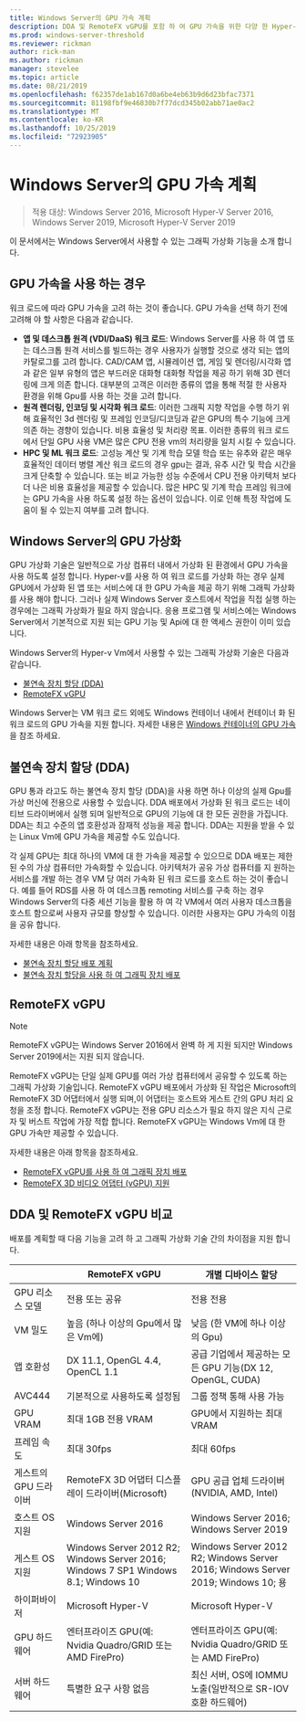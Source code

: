 ```yaml
---
title: Windows Server의 GPU 가속 계획
description: DDA 및 RemoteFX vGPU를 포함 하 여 GPU 가속을 위한 다양 한 Hyper-v 기술에 대해 알아봅니다.
ms.prod: windows-server-threshold
ms.reviewer: rickman
author: rick-man
ms.author: rickman
manager: stevelee
ms.topic: article
ms.date: 08/21/2019
ms.openlocfilehash: f62357de1ab167d0a6be4eb63b9d6d23bfac7371
ms.sourcegitcommit: 81198fbf9e46830b7f77dcd345b02abb71ae0ac2
ms.translationtype: MT
ms.contentlocale: ko-KR
ms.lasthandoff: 10/25/2019
ms.locfileid: "72923905"
---
```

# <a name="plan-for-gpu-acceleration-in-windows-server"></a>Windows Server의 GPU 가속 계획

> 적용 대상: Windows Server 2016, Microsoft Hyper-V Server 2016, Windows Server 2019, Microsoft Hyper-V Server 2019

이 문서에서는 Windows Server에서 사용할 수 있는 그래픽 가상화 기능을 소개 합니다.

## <a name="when-to-use-gpu-acceleration"></a>GPU 가속을 사용 하는 경우

워크 로드에 따라 GPU 가속을 고려 하는 것이 좋습니다. GPU 가속을 선택 하기 전에 고려해 야 할 사항은 다음과 같습니다.

- **앱 및 데스크톱 원격 (VDI/DaaS) 워크 로드**: Windows Server를 사용 하 여 앱 또는 데스크톱 원격 서비스를 빌드하는 경우 사용자가 실행할 것으로 생각 되는 앱의 카탈로그를 고려 합니다. CAD/CAM 앱, 시뮬레이션 앱, 게임 및 렌더링/시각화 앱과 같은 일부 유형의 앱은 부드러운 대화형 대화형 작업을 제공 하기 위해 3D 렌더링에 크게 의존 합니다. 대부분의 고객은 이러한 종류의 앱을 통해 적절 한 사용자 환경을 위해 Gpu를 사용 하는 것을 고려 합니다.
- **원격 렌더링, 인코딩 및 시각화 워크 로드**: 이러한 그래픽 지향 작업을 수행 하기 위해 효율적인 3d 렌더링 및 프레임 인코딩/디코딩과 같은 GPU의 특수 기능에 크게 의존 하는 경향이 있습니다. 비용 효율성 및 처리량 목표. 이러한 종류의 워크 로드에서 단일 GPU 사용 VM은 많은 CPU 전용 vm의 처리량을 일치 시킬 수 있습니다.
- **HPC 및 ML 워크 로드**: 고성능 계산 및 기계 학습 모델 학습 또는 유추와 같은 매우 효율적인 데이터 병렬 계산 워크 로드의 경우 gpu는 결과, 유추 시간 및 학습 시간을 크게 단축할 수 있습니다. 또는 비교 가능한 성능 수준에서 CPU 전용 아키텍처 보다 더 나은 비용 효율성을 제공할 수 있습니다. 많은 HPC 및 기계 학습 프레임 워크에는 GPU 가속을 사용 하도록 설정 하는 옵션이 있습니다. 이로 인해 특정 작업에 도움이 될 수 있는지 여부를 고려 합니다.

## <a name="gpu-virtualization-in-windows-server"></a>Windows Server의 GPU 가상화

GPU 가상화 기술은 일반적으로 가상 컴퓨터 내에서 가상화 된 환경에서 GPU 가속을 사용 하도록 설정 합니다. Hyper-v를 사용 하 여 워크 로드를 가상화 하는 경우 실제 GPU에서 가상화 된 앱 또는 서비스에 대 한 GPU 가속을 제공 하기 위해 그래픽 가상화를 사용 해야 합니다. 그러나 실제 Windows Server 호스트에서 작업을 직접 실행 하는 경우에는 그래픽 가상화가 필요 하지 않습니다. 응용 프로그램 및 서비스에는 Windows Server에서 기본적으로 지원 되는 GPU 기능 및 Api에 대 한 액세스 권한이 이미 있습니다.

Windows Server의 Hyper-v Vm에서 사용할 수 있는 그래픽 가상화 기술은 다음과 같습니다.

- [불연속 장치 할당 (DDA)](#discrete-device-assignment-dda)
- [RemoteFX vGPU](#remotefx-vgpu)

Windows Server는 VM 워크 로드 외에도 Windows 컨테이너 내에서 컨테이너 화 된 워크 로드의 GPU 가속을 지원 합니다. 자세한 내용은 [Windows 컨테이너의 GPU 가속](https://docs.microsoft.com/virtualization/windowscontainers/deploy-containers/gpu-acceleration)을 참조 하세요.

## <a name="discrete-device-assignment-dda"></a>불연속 장치 할당 (DDA)

GPU 통과 라고도 하는 불연속 장치 할당 (DDA)을 사용 하면 하나 이상의 실제 Gpu를 가상 머신에 전용으로 사용할 수 있습니다. DDA 배포에서 가상화 된 워크 로드는 네이티브 드라이버에서 실행 되며 일반적으로 GPU의 기능에 대 한 모든 권한을 가집니다. DDA는 최고 수준의 앱 호환성과 잠재적 성능을 제공 합니다. DDA는 지원을 받을 수 있는 Linux Vm에 GPU 가속을 제공할 수도 있습니다.

각 실제 GPU는 최대 하나의 VM에 대 한 가속을 제공할 수 있으므로 DDA 배포는 제한 된 수의 가상 컴퓨터만 가속화할 수 있습니다. 아키텍처가 공유 가상 컴퓨터를 지 원하는 서비스를 개발 하는 경우 VM 당 여러 가속화 된 워크 로드를 호스트 하는 것이 좋습니다. 예를 들어 RDS를 사용 하 여 데스크톱 remoting 서비스를 구축 하는 경우 Windows Server의 다중 세션 기능을 활용 하 여 각 VM에서 여러 사용자 데스크톱을 호스트 함으로써 사용자 규모를 향상할 수 있습니다. 이러한 사용자는 GPU 가속의 이점을 공유 합니다.

자세한 내용은 아래 항목을 참조하세요.

- [불연속 장치 할당 배포 계획](plan-for-deploying-devices-using-discrete-device-assignment.md)
- [불연속 장치 할당을 사용 하 여 그래픽 장치 배포](../deploy/Deploying-graphics-devices-using-dda.md)

## <a name="remotefx-vgpu"></a>RemoteFX vGPU

> [!NOTE]
> RemoteFX vGPU는 Windows Server 2016에서 완벽 하 게 지원 되지만 Windows Server 2019에서는 지원 되지 않습니다.

RemoteFX vGPU는 단일 실제 GPU를 여러 가상 컴퓨터에서 공유할 수 있도록 하는 그래픽 가상화 기술입니다. RemoteFX vGPU 배포에서 가상화 된 작업은 Microsoft의 RemoteFX 3D 어댑터에서 실행 되며,이 어댑터는 호스트와 게스트 간의 GPU 처리 요청을 조정 합니다. RemoteFX vGPU는 전용 GPU 리소스가 필요 하지 않은 지식 근로자 및 버스트 작업에 가장 적합 합니다. RemoteFX vGPU는 Windows Vm에 대 한 GPU 가속만 제공할 수 있습니다.

자세한 내용은 아래 항목을 참조하세요.

- [RemoteFX vGPU를 사용 하 여 그래픽 장치 배포](../deploy/deploy-graphics-devices-using-remotefx-vgpu.md)
- [RemoteFX 3D 비디오 어댑터 (vGPU) 지원](../../../remote/remote-desktop-services/rds-supported-config.md#remotefx-3d-video-adapter-vgpu-support)

## <a name="comparing-dda-and-remotefx-vgpu"></a>DDA 및 RemoteFX vGPU 비교

배포를 계획할 때 다음 기능을 고려 하 고 그래픽 가상화 기술 간의 차이점을 지원 합니다.

|                       | RemoteFX vGPU                                                                       | 개별 디바이스 할당                                                          |
|-----------------------|-------------------------------------------------------------------------------------|-------------------------------------------------------------------------------------|
| GPU 리소스 모델    | 전용 또는 공유                                                                 | 전용 전용                                                                      |
| VM 밀도            | 높음 (하나 이상의 Gpu에서 많은 Vm에)                                                 | 낮음 (한 VM에 하나 이상의 Gpu)                                                    |
| 앱 호환성     | DX 11.1, OpenGL 4.4, OpenCL 1.1                                                     | 공급 기업에서 제공하는 모든 GPU 기능(DX 12, OpenGL, CUDA)                       |
| AVC444                | 기본적으로 사용하도록 설정됨                                                                  | 그룹 정책 통해 사용 가능                                                      |
| GPU VRAM              | 최대 1GB 전용 VRAM                                                           | GPU에서 지원하는 최대 VRAM                                                     |
| 프레임 속도            | 최대 30fps                                                                         | 최대 60fps                                                                         |
| 게스트의 GPU 드라이버   | RemoteFX 3D 어댑터 디스플레이 드라이버(Microsoft)                                      | GPU 공급 업체 드라이버 (NVIDIA, AMD, Intel)                                              |
| 호스트 OS 지원       | Windows Server 2016                                                                 | Windows Server 2016; Windows Server 2019                                            |
| 게스트 OS 지원      | Windows Server 2012 R2; Windows Server 2016; Windows 7 SP1 Windows 8.1; Windows 10 | Windows Server 2012 R2; Windows Server 2016; Windows Server 2019; Windows 10; 용 |
| 하이퍼바이저            | Microsoft Hyper-V                                                                   | Microsoft Hyper-V                                                                   |
| GPU 하드웨어          | 엔터프라이즈 GPU(예: Nvidia Quadro/GRID 또는 AMD FirePro)                         | 엔터프라이즈 GPU(예: Nvidia Quadro/GRID 또는 AMD FirePro)                         |
| 서버 하드웨어       | 특별한 요구 사항 없음                                                             | 최신 서버, OS에 IOMMU 노출(일반적으로 SR-IOV 호환 하드웨어)              |
